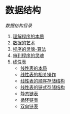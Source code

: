 # 数据结构   
*数据结构目录*    

1. [理解程序的本质](./src/1.md)    
2. [数据的艺术](./src/2.md)    
3. [程序的灵魂-算法](./src/3.md)   
4. [审判程序的灵魂](./src/4.md)   
5. [线性表]()   
   - [线性表的本质](./src/5.md)   
   - [线性表的相关操作](./src/6.md)   
   - [线性表的顺序存储结构](./src/7.md)   
   - [线性表的链式存储结构](./src/8.md)    
   - [静态链表](./src/9.md)   
   - [循环链表](./src/10.md)    
   - [双向链表](./src/11.md)   